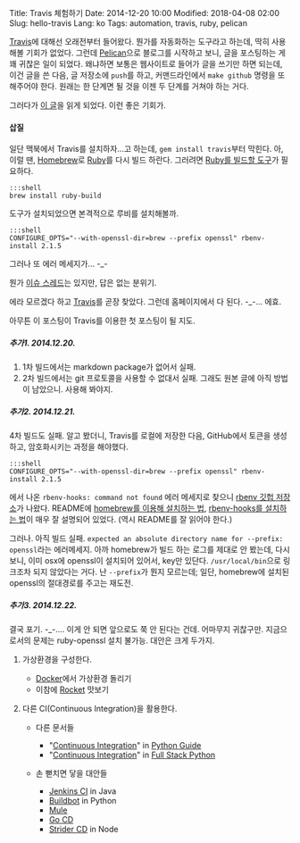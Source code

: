 Title: Travis 체험하기
Date: 2014-12-20 10:00
Modified: 2018-04-08 02:00
Slug: hello-travis
Lang: ko
Tags: automation, travis, ruby, pelican

[Travis](https://travis-ci.org)에 대해선 오래전부터 들어왔다.
뭔가를 자동화하는 도구라고 하는데,
딱히 사용해볼 기회가 없었다.
그런데 [Pelican](http://blog.getpelican.com)으로 블로그를 시작하고 보니,
글을 포스팅하는 게 꽤 귀찮은 일이 되었다.
왜냐하면 보통은 웹사이트로 들어가 글을 쓰기만 하면 되는데,
이건 글을 쓴 다음, 글 저장소에 `push`를 하고,
커맨드라인에서 `make github` 명령을 또 해주어야 한다.
원래는 한 단계면 될 것을 이젠 두 단계를 거쳐야 하는 거다.

그러다가 [이 글](http://blog.mathieu-leplatre.info/publish-your-pelican-blog-on-github-pages-via-travis-ci.html)을 읽게 되었다. 이런 좋은 기회가.

#### 삽질
일단 맥북에서 Travis를 설치하자...고 하는데, `gem install travis`부터 막힌다.
아, 이럴 땐, [Homebrew](http://brew.sh)로 [Ruby](https://www.ruby-lang.org/)를 다시 빌드 하란다.
그러려면 [Ruby를 빌드할 도구](https://github.com/sstephenson/ruby-build)가 필요하다.

    :::shell
    brew install ruby-build

도구가 설치되었으면 본격적으로 루비를 설치해볼까.

    :::shell
    CONFIGURE_OPTS="--with-openssl-dir=brew --prefix openssl" rbenv-install 2.1.5

그러나 또 에러 메세지가... -_-

뭔가 [이슈 스레드](https://github.com/sstephenson/ruby-build/issues/602)는 있지만,
답은 없는 분위기.

에라 모르겠다 하고 [Travis](https://travis-ci.org)를 곧장 찾았다.
그런데 홈페이지에서 다 된다. -_-... 에효.

아무튼 이 포스팅이 Travis를 이용한 첫 포스팅이 될 지도.




##### 추가1. 2014.12.20.
1. 1차 빌드에서는 markdown package가 없어서 실패.
2. 2차 빌드에서는 git 프로토콜을 사용할 수 없대서 실패.
그래도 원본 글에 아직 방법이 남았으니. 사용해 봐야지.

##### 추가2. 2014.12.21.
4차 빌드도 실패. 알고 봤더니, Travis를 로컬에 저장한 다음,
GitHub에서 토큰을 생성하고, 암호화시키는 과정을 해야했다.

    :::shell
    CONFIGURE_OPTS="--with-openssl-dir=brew --prefix openssl" rbenv-install 2.1.5

에서 나온 `rbenv-hooks: command not found` 에러 메세지로 찾으니
[rbenv 깃헙 저장소](https://github.com/sstephenson/rbenv)가 나왔다.
README에 [homebrew를 이용해 설치하는 법](https://github.com/sstephenson/rbenv#homebrew-on-mac-os-x),
[rbenv-hooks를 설치하는 법](https://github.com/sstephenson/rbenv#how-rbenv-hooks-into-your-shell)이
매우 잘 설명되어 있었다. (역시 README를 잘 읽어야 한다.)

그러나. 아직 빌드 실패. `expected an absolute directory name for --prefix: openssl`라는 에러메세지.
아까 homebrew가 빌드 하는 로그를 제대로 안 봤는데, 다시 보니,
이미 osx에 openssl이 설치되어 있어서, key만 있단다. `/usr/local/bin`으로 링크조차 되지 않았다는 거다.
난 `--prefix`가 뭔지 모르는데; 일단, homebrew에 설치된 openssl의 절대경로를 주고는 재도전.

##### 추가3. 2014.12.22.
결국 포기. -_-.... 이게 안 되면 앞으로도 쭉 안 된다는 건데.
어마무지 귀찮구만. 지금으로서의 문제는 ruby-openssl 설치 불가능.
대안은 크게 두가지.

1. 가상환경을 구성한다.

    * [Docker](https://www.docker.com)에서 가상환경 돌리기
    * 이참에 [Rocket](https://github.com/coreos/rocket) 맛보기

2. 다른 CI(Continuous Integration)을 활용한다.

    * 다른 문서들
        * "[Continuous Integration](http://docs.python-guide.org/en/latest/scenarios/ci)" in [Python Guide](http://docs/python-guide.org)
        * "[Continuous Integration](http://www.fullstackpython.com/continuous-integration.html)" in [Full Stack Python](http://www.fullstackpython.com)

    * 손 뻗치면 닿을 대안들
        * [Jenkins CI](http://jenkins-ci.org) in Java
        * [Buildbot](http://docs.buildbot.net/current) in Python
        * [Mule](http://www.mulesoft.org/documentation/display/current/Mule+Fundamentals)
        * [Go CD](http://www.go.cd)
        * [Strider CD](https://github.com/Strider-CD/strider) in Node
